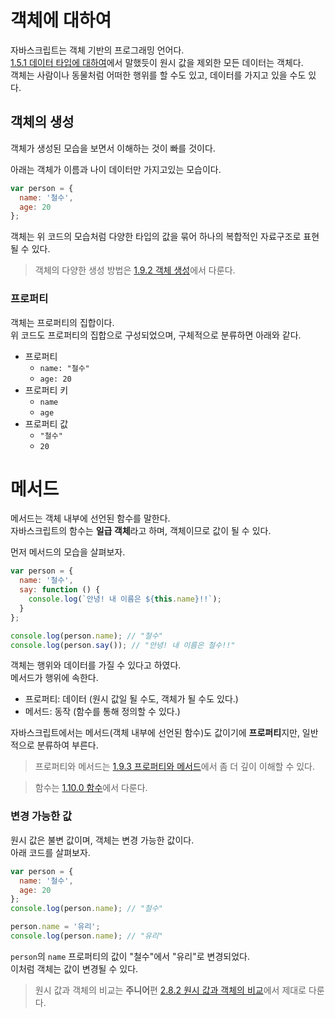 # 객체에 대하여
자바스크립트는 객체 기반의 프로그래밍 언어다.  
[1.5.1 데이터 타입에 대하여](https://github.com/woorim960/modern-javascript-from-amateur-to-pro/blob/master/1.0.0%20%EC%95%84%EB%A7%88%EC%B6%94%EC%96%B4/1.5.0%20%EB%8D%B0%EC%9D%B4%ED%84%B0%20%ED%83%80%EC%9E%85/1.5.1%20%EB%8D%B0%EC%9D%B4%ED%84%B0%20%ED%83%80%EC%9E%85%EC%97%90%20%EB%8C%80%ED%95%98%EC%97%AC.md#%EA%B0%9D%EC%B2%B4-%ED%83%80%EC%9E%85%EC%9D%98-%EB%B6%84%EB%A5%98)에서 말했듯이 원시 값을 제외한 모든 데이터는 객체다.  
객체는 사람이나 동물처럼 어떠한 행위를 할 수도 있고, 데이터를 가지고 있을 수도 있다.

## 객체의 생성
객체가 생성된 모습을 보면서 이해하는 것이 빠를 것이다.

아래는 객체가 이름과 나이 데이터만 가지고있는 모습이다.
```js
var person = {
  name: '철수',
  age: 20
};
```

객체는 위 코드의 모습처럼 다양한 타입의 값을 묶어 하나의 복합적인 자료구조로 표현될 수 있다.  

> 객체의 다양한 생성 방법은 [1.9.2 객체 생성](https://bit.ly/3Gl0GsV)에서 다룬다.

### 프로퍼티
객체는 프로퍼티의 집합이다.  
위 코드도 프로퍼티의 집합으로 구성되었으며, 구체적으로 분류하면 아래와 같다.

* 프로퍼티
   * ```name: "철수"```
   * ```age: 20```
* 프로퍼티 키
   * ```name```
   * ```age```
* 프로퍼티 값
   * ```"철수"```
   * ```20```

# 메서드
메서드는 객체 내부에 선언된 함수를 말한다.  
자바스크립트의 함수는 **일급 객체**라고 하며, 객체이므로 값이 될 수 있다.

먼저 메서드의 모습을 살펴보자.
```js
var person = {
  name: '철수',
  say: function () {
    console.log(`안녕! 내 이름은 ${this.name}!!`);
  }
};

console.log(person.name); // "철수"
console.log(person.say()); // "안녕! 내 이름은 철수!!"
```

객체는 행위와 데이터를 가질 수 있다고 하였다.  
메서드가 행위에 속한다.  

* 프로퍼티: 데이터 (원시 값일 될 수도, 객체가 될 수도 있다.)
* 메서드: 동작 (함수를 통해 정의할 수 있다.)

자바스크립트에서는 메서드(객체 내부에 선언된 함수)도 값이기에 **프로퍼티**지만, 일반적으로 분류하여 부른다.

> 프로퍼티와 메서드는 [1.9.3 프로퍼티와 메서드](https://bit.ly/3fcFGZo)에서 좀 더 깊이 이해할 수 있다.

> 함수는 [1.10.0 함수](https://bit.ly/333NFpj)에서 다룬다.

### 변경 가능한 값
원시 값은 불변 값이며, 객체는 변경 가능한 값이다.  
아래 코드를 살펴보자.

```js
var person = {
  name: '철수',
  age: 20
};
console.log(person.name); // "철수"

person.name = '유리';
console.log(person.name); // "유리"
```

```person```의 ```name``` 프로퍼티의 값이 "철수"에서 "유리"로 변경되었다.  
이처럼 객체는 값이 변경될 수 있다.

> 원시 값과 객체의 비교는 **주니어**편 [2.8.2 원시 값과 객체의 비교](https://bit.ly/3Kjc3E2)에서 제대로 다룬다.